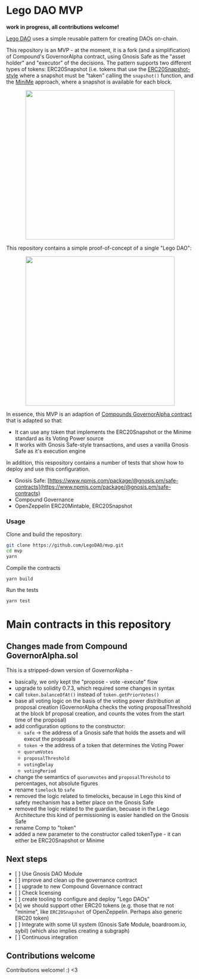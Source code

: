 # Lego DAO MVP

<b>work in progress, all contributions welcome!</b>

[Lego DAO](https://www.notion.so/LEGO-DAO-43b1905a888b47b987456b6df568d5cc) uses a simple reusable pattern for creating DAOs on-chain.

This repository is an MVP - at the moment, it is a fork (and a simplification) of Compound's GovernorAlpha contract, using Gnosis Safe as the "asset holder" and "executor" of the decisions. The pattern supports two different types of tokens: ERC20Snapshot (i.e. tokens that use the [ERC20Snapshot-style](https://docs.openzeppelin.com/contracts/3.x/api/token/erc20#ERC20Snapshot) where a snapshot must be "taken" calling the `snapshot()` function, and the [MiniMe](https://github.com/Giveth/minime/blob/master/contracts/MiniMeToken.sol) approach, where a snapshot is available for each block.

<p align="center">
<img src="https://user-images.githubusercontent.com/1306173/112619339-815a9c80-8e27-11eb-89b9-0c69326dceae.png" height="400" align="center">
</p>

This repository contains a simple proof-of-concept of a single "Lego DAO":

<p align="center">
<img src="https://user-images.githubusercontent.com/1306173/112619224-596b3900-8e27-11eb-95dd-04aa60c12b99.png" height="400" align="center">
</p>

In essence, this MVP is an adaption of [Compounds GovernorAlpha contract](https://github.com/compound-finance/compound-protocol/blob/master/contracts/Governance/GovernorAlpha.sol) that is adapted so that:

- It can use any token that implements the ERC20Snapshot or the Minime standard as its Voting Power source
- It works with Gnosis Safe-style transactions, and uses a vanilla Gnosis Safe as it's execution engine

In addition, this respository contains a number of tests that show how to deploy and use this configuration.

- Gnosis Safe: [https://www.npmjs.com/package/@gnosis.pm/safe-contracts](https://www.npmjs.com/package/@gnosis.pm/safe-contracts)
- Compound Governance
- OpenZeppelin ERC20Mintable, ERC20Snapshot

### Usage

Clone and build the repository:

```sh
git clone https://github.com/LegoDAO/mvp.git
cd mvp
yarn
```

Compile the contracts

```
yarn build
```

Run the tests

```
yarn test
```

# Main contracts in this repository

## Changes made from Compound GovernorAlpha.sol

This is a stripped-down version of GovernorAlpha -

- basically, we only kept the "propose - vote -execute" flow
- upgrade to solidity 0.7.3, which required some changes in syntax
- call `token.balanceOfAt()` instead of `token.getPriorVotes()`
- base all voting logic on the basis of the voting power distribution at proposal creation
  (GovernorAlpha checks the voting proposalThreshold at the block bf proposal creation, and counts the votes
  from the start time of the proposal)
- add configuration options to the constructor:
  - `safe` -> the address of a Gnosis safe that holds the assets and will execut the proposals
  - `token` -> the address of a token that determines the Voting Power
  - `quorumVotes`
  - `proposalThreshold`
  - `votingDelay`
  - `votingPeriod`
- change the semantics of `quorumvotes` and `proposalThreshold` to percentages, not absolute figures
- rename `timelock` to `safe`
- removed the logic related to timelocks, because in Lego this kind of safety mechanism has a better place on the Gnosis Safe
- removed the logic related to the guardian, becuase in the Lego Architecture this kind of permissioning is easier handled on the Gnosis Safe
- rename Comp to "token"
- added a new parameter to the constructor called tokenType - it can either be ERC20Snapshot or Minime

## Next steps

- [ ] Use Gnosis DAO Module
- [ ] improve and clean up the governance contract
- [ ] upgrade to new Compound Governance contract
- [ ] Check licensing
- [ ] create tooling to configure and deploy "Lego DAOs"
- [x] we should support other ERC20 tokens (e.g. those that re not "minime", like `ERC20Snapshot` of OpenZeppelin. Perhaps also generic ERC20 token)
- [ ] Integrate with some UI system (Gnosis Safe Module, boardroom.io, sybil) (which also implies creating a subgraph)
- [ ] Continuous integration

## Contributions welcome

Contributions welcome! :) <3
